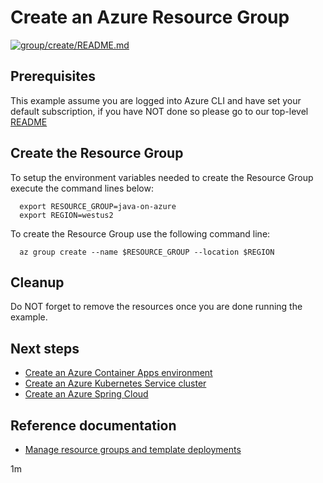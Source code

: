 
# Create an Azure Resource Group

[![group/create/README.md](https://github.com/Azure-Samples/java-on-azure-examples/actions/workflows/group_create_README_md.yml/badge.svg)](https://github.com/Azure-Samples/java-on-azure-examples/actions/workflows/group_create_README_md.yml)

## Prerequisites

This example assume you are logged into Azure CLI and have set your default
subscription, if you have NOT done so please go to our top-level
[README](../../README.md)

## Create the Resource Group

To setup the environment variables needed to create the Resource Group execute
the command lines below:

<!-- workflow.cron(0 0 * * 6) -->
<!-- workflow.skip() -->
```shell
  export RESOURCE_GROUP=java-on-azure
  export REGION=westus2
```

<!-- workflow.run()

  if [[ -z $RESOURCE_GROUP ]]; then
    export RESOURCE_GROUP=java-on-azure-$RANDOM
    export REGION=northcentralus
  fi

  -->

To create the Resource Group use the following command line:

```shell
  az group create --name $RESOURCE_GROUP --location $REGION
```

<!-- workflow.directOnly()

  export RESULT=$(az group show --name $RESOURCE_GROUP --output tsv --query properties.provisioningState)
  az group delete --name $RESOURCE_GROUP --yes || true
  if [[ "$RESULT" != Succeeded ]]; then
    exit 1
  fi

  -->

## Cleanup

Do NOT forget to remove the resources once you are done running the example.

## Next steps

* [Create an Azure Container Apps environment](../../containers/aca/create-environment/README.md)
* [Create an Azure Kubernetes Service cluster](../../containers/aks/create/README.md)
* [Create an Azure Spring Cloud](../../compute/spring-cloud/create/README.md)

## Reference documentation

* [Manage resource groups and template deployments](https://docs.microsoft.com/cli/azure/group)

1m
